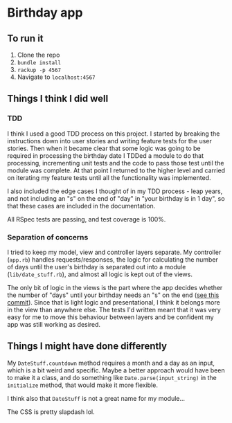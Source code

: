 # Birthday app

## To run it

1. Clone the repo
2. `bundle install`
3. `rackup -p 4567`
4. Navigate to `localhost:4567`

## Things I think I did well

### TDD

I think I used a good TDD process on this project. I started by breaking the instructions down into user stories and writing feature tests for the user stories. Then when it became clear that some logic was going to be required in processing the birthday date I TDDed a module to do that processing, incrementing unit tests and the code to pass those test until the module was complete. At that point I returned to the higher level and carried on iterating my feature tests until all the functionality was implemented.

I also included the edge cases I thought of in my TDD process - leap years, and not including an "s" on the end of "day" in "your birthday is in 1 day", so that these cases are included in the documentation.

All RSpec tests are passing, and test coverage is 100%.

### Separation of concerns

I tried to keep my model, view and controller layers separate. My controller (`app.rb`) handles requests/responses, the logic for calculating the number of days until the user's birthday is separated out into a module (`lib/date_stuff.rb`), and almost all logic is kept out of the views.

The only bit of logic in the views is the part where the app decides whether the number of "days" until your birthday needs an "s" on the end ([see this commit](https://github.com/Hives/birthday-app/commit/0a7d20246eb765906cbefb32c0f499e05f39dda2)). Since that is light logic and presentational, I think it belongs more in the view than anywhere else. The tests I'd written meant that it was very easy for me to move this behaviour between layers and be confident my app was still working as desired.

## Things I might have done differently

My `DateStuff.countdown` method requires a month and a day as an input, which is a bit weird and specific. Maybe a better approach would have been to make it a class, and do something like `Date.parse(input_string)` in the `initialize` method, that would make it more flexible.

I think also that `DateStuff` is not a great name for my module...

The CSS is pretty slapdash lol.
